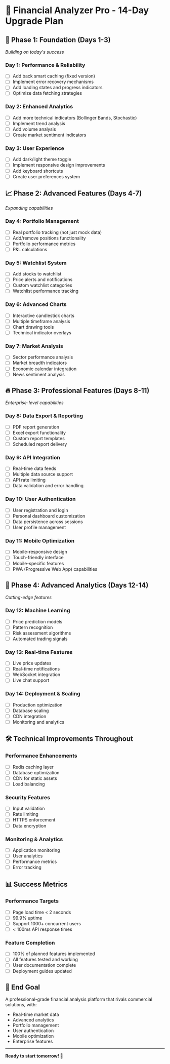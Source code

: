 # 🚀 Financial Analyzer Pro - 14-Day Upgrade Plan

## 📅 **Phase 1: Foundation (Days 1-3)**
*Building on today's success*

### **Day 1: Performance & Reliability**
- [ ] Add back smart caching (fixed version)
- [ ] Implement error recovery mechanisms
- [ ] Add loading states and progress indicators
- [ ] Optimize data fetching strategies

### **Day 2: Enhanced Analytics**
- [ ] Add more technical indicators (Bollinger Bands, Stochastic)
- [ ] Implement trend analysis
- [ ] Add volume analysis
- [ ] Create market sentiment indicators

### **Day 3: User Experience**
- [ ] Add dark/light theme toggle
- [ ] Implement responsive design improvements
- [ ] Add keyboard shortcuts
- [ ] Create user preferences system

## 📈 **Phase 2: Advanced Features (Days 4-7)**
*Expanding capabilities*

### **Day 4: Portfolio Management**
- [ ] Real portfolio tracking (not just mock data)
- [ ] Add/remove positions functionality
- [ ] Portfolio performance metrics
- [ ] P&L calculations

### **Day 5: Watchlist System**
- [ ] Add stocks to watchlist
- [ ] Price alerts and notifications
- [ ] Custom watchlist categories
- [ ] Watchlist performance tracking

### **Day 6: Advanced Charts**
- [ ] Interactive candlestick charts
- [ ] Multiple timeframe analysis
- [ ] Chart drawing tools
- [ ] Technical indicator overlays

### **Day 7: Market Analysis**
- [ ] Sector performance analysis
- [ ] Market breadth indicators
- [ ] Economic calendar integration
- [ ] News sentiment analysis

## 🔥 **Phase 3: Professional Features (Days 8-11)**
*Enterprise-level capabilities*

### **Day 8: Data Export & Reporting**
- [ ] PDF report generation
- [ ] Excel export functionality
- [ ] Custom report templates
- [ ] Scheduled report delivery

### **Day 9: API Integration**
- [ ] Real-time data feeds
- [ ] Multiple data source support
- [ ] API rate limiting
- [ ] Data validation and error handling

### **Day 10: User Authentication**
- [ ] User registration and login
- [ ] Personal dashboard customization
- [ ] Data persistence across sessions
- [ ] User profile management

### **Day 11: Mobile Optimization**
- [ ] Mobile-responsive design
- [ ] Touch-friendly interface
- [ ] Mobile-specific features
- [ ] PWA (Progressive Web App) capabilities

## 🎯 **Phase 4: Advanced Analytics (Days 12-14)**
*Cutting-edge features*

### **Day 12: Machine Learning**
- [ ] Price prediction models
- [ ] Pattern recognition
- [ ] Risk assessment algorithms
- [ ] Automated trading signals

### **Day 13: Real-time Features**
- [ ] Live price updates
- [ ] Real-time notifications
- [ ] WebSocket integration
- [ ] Live chat support

### **Day 14: Deployment & Scaling**
- [ ] Production optimization
- [ ] Database scaling
- [ ] CDN integration
- [ ] Monitoring and analytics

## 🛠️ **Technical Improvements Throughout**

### **Performance Enhancements**
- [ ] Redis caching layer
- [ ] Database optimization
- [ ] CDN for static assets
- [ ] Load balancing

### **Security Features**
- [ ] Input validation
- [ ] Rate limiting
- [ ] HTTPS enforcement
- [ ] Data encryption

### **Monitoring & Analytics**
- [ ] Application monitoring
- [ ] User analytics
- [ ] Performance metrics
- [ ] Error tracking

## 📊 **Success Metrics**

### **Performance Targets**
- [ ] Page load time < 2 seconds
- [ ] 99.9% uptime
- [ ] Support 1000+ concurrent users
- [ ] < 100ms API response times

### **Feature Completion**
- [ ] 100% of planned features implemented
- [ ] All features tested and working
- [ ] User documentation complete
- [ ] Deployment guides updated

## 🎉 **End Goal**
A professional-grade financial analysis platform that rivals commercial solutions, with:
- Real-time market data
- Advanced analytics
- Portfolio management
- User authentication
- Mobile optimization
- Enterprise features

---

**Ready to start tomorrow! 🚀**






